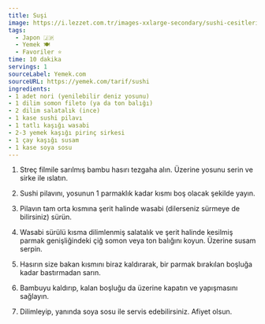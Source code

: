 ```yaml
---
title: Suşi
image: https://i.lezzet.com.tr/images-xxlarge-secondary/sushi-cesitleri-nelerdir-japon-usulu-15-sushi-cesidi-265e4d81-cc4b-404b-85ed-8f76a2f2e64c.jpg
tags:
  - Japon 🇯🇵
  - Yemek 🍽️
  - Favoriler ⭐
time: 10 dakika
servings: 1
sourceLabel: Yemek.com
sourceURL: https://yemek.com/tarif/sushi
ingredients:
- 1 adet nori (yenilebilir deniz yosunu)
- 1 dilim somon fileto (ya da ton balığı)
- 2 dilim salatalık (ince)
- 1 kase sushi pilavı
- 1 tatlı kaşığı wasabi
- 2-3 yemek kaşığı pirinç sirkesi
- 1 çay kaşığı susam
- 1 kase soya sosu
---
```


1. Streç filmile sarılmış bambu hasırı tezgaha alın. Üzerine yosunu serin ve sirke ile ıslatın.

2. Sushi pilavını, yosunun 1 parmaklık kadar kısmı boş olacak şekilde yayın.

3. Pilavın tam orta kısmına şerit halinde wasabi (dilerseniz sürmeye de bilirsiniz) sürün.

4. Wasabi sürülü kısma dilimlenmiş salatalık ve şerit halinde kesilmiş parmak genişliğindeki çiğ somon veya ton balığını koyun. Üzerine susam serpin.

5. Hasırın size bakan kısmını biraz kaldırarak, bir parmak bırakılan boşluğa kadar bastırmadan sarın.

6. Bambuyu kaldırıp, kalan boşluğu da üzerine kapatın ve yapışmasını sağlayın.

7. Dilimleyip, yanında soya sosu ile servis edebilirsiniz. Afiyet olsun.
